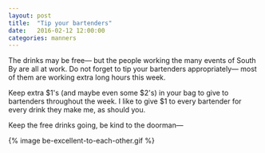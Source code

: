 ```yaml
---
layout: post
title:  "Tip your bartenders"
date:   2016-02-12 12:00:00
categories: manners
---
```


The drinks may be free— but the people working the many events of South By are all at work. Do not forget to tip your bartenders appropriately— most of them are working extra long hours this week.

Keep extra $1's (and maybe even some $2's) in your bag to give to bartenders throughout the week. I like to give $1 to every bartender for every drink they make me, as should you.

Keep the free drinks going, be kind to the doorman—


{% image be-excellent-to-each-other.gif %}

